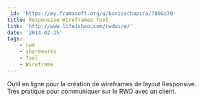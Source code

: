 ```yaml
---
_id: 'https://my.framasoft.org/u/borisschapira/?89Gs3Q'
title: Responsive Wireframes Tool
link: 'http://www.lifeishao.com/rwdwire/'
date: '2014-02-25'
tags:
    - rwd
    - sharemarks
    - Tool
    - Wireframe
---
```


<div class="markdown"><p>Outil en ligne pour la création de wireframes de layout Responsive.<br />
Très pratique pour communiquer sur le RWD avec un client.
</p></div>

